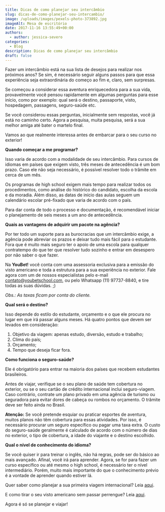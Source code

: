 ```yaml
---
title: Dicas de como planejar seu intercâmbio
slug: dicas-de-como-planejar-seu-intercambio/
image: /uploads/images/pexels-photo-373892.jpg
imageAlt: Mesa de escritório
date: 2017-11-16 13:55:49+00:00
authors:
  - author: jessica-severo
categories:
  - Blog
description: Dicas de como planejar seu intercâmbio
draft: false
---
```



Fazer um intercâmbio está na sua lista de desejos para realizar nos próximos
anos? Se sim, é necessário seguir alguns passos para que essa experiência seja
extraordinária do começo ao fim e, claro, sem surpresas.

Se começou a considerar essa aventura enriquecedora para a sua vida,
provavelmente você pensou rapidamente em algumas perguntas para esse início,
como por exemplo: qual será o destino, passaporte, visto, hospedagem, passagens,
seguro-saúde etc.

Se você considerou essas perguntas, inicialmente sem respostas, você já está no
caminho certo. Agora a pesquisa, muita pesquisa, será a sua melhor amiga até
bater o martelo final.

Vamos ao que realmente interessa antes de embarcar para o seu curso no exterior!

**Quando começar a me programar?**

Isso varia de acordo com a modalidade de seu intercâmbio. Para cursos de idiomas
em países que exigem visto, três meses de antecedência é um bom prazo. Caso ele
não seja necessário, é possível resolver todo o trâmite em cerca de um mês.

Os programas de high school exigem mais tempo para realizar todos os
procedimentos, como análise do histórico do candidato, escolha da escola e da
moradia. Além disso, as datas de início das aulas seguem um calendário escolar
pré-fixado que varia de acordo com o país.

Para dar conta de todo o processo e documentação, é recomendável iniciar o
planejamento de seis meses a um ano de antecedência.

**Quais as vantagens de adquirir um pacote na agência?**

Por ter todo um suporte para as burocracias que um intercâmbio exige, a agência
pode abreviar os prazos e deixar tudo mais fácil para o estudante. Fora que é
muito mais seguro ter o apoio de uma escola para qualquer contratempo do que ter
que resolver tudo sozinho e entrar em desespero por não saber o que fazer.

Na **YouBet!** você conta com uma assessoria exclusiva para a emissão do visto
americano e toda a estrutura para a sua experiência no exterior. Fale agora com
um de nossos especialistas pelo e-mail contato@youbetschool.com, ou pelo
Whatsapp (11) 97737-8840, e tire todas as suas dúvidas. ;)

_Obs.: As taxas ficam por conta do cliente._

**Qual será o destino?**

Isso depende do estilo do estudante, orçamento e o que ele procura no lugar em
que irá passar alguns meses. Há quatro pontos que devem ser levados em
consideração:

1. Objetivo da viagem: apenas estudo, diversão, estudo e trabalho;
2. Clima do país;
3. Orçamento;
4. Tempo que deseja ficar fora.

**Como funciona o seguro-saúde?**

Ele é obrigatório para entrar na maioria dos países que recebem estudantes
brasileiros.

Antes de viajar, verifique se o seu plano de saúde tem cobertura no exterior, ou
se o seu cartão de crédito internacional inclui seguro-viagem. Caso contrário,
contrate um plano privado em uma agência de turismo ou seguradora para evitar
dores de cabeça ou rombos no orçamento. O trâmite deve ser feito ainda no
Brasil.

**Atenção:** Se você pretende esquiar ou praticar esportes de aventura, muitos
planos não têm cobertura para essas atividades. Por isso, é necessário procurar
um seguro específico ou pagar uma taxa extra. O custo do seguro-saúde geralmente
é calculado de acordo com o número de dias no exterior, o tipo de cobertura, a
idade do viajante e o destino escolhido.

**Qual o nível de conhecimento do idioma?**

Se você quiser ir para treinar o inglês, não há regras, pode ser do básico ao
mais avançado. Afinal, você irá para aprender. Agora, se for para fazer um curso
específico ou até mesmo o high school, é necessário ter o nível intermediário.
Porém, muito mais importante do que o conhecimento prévio é a vontade de
aprender quando estiver lá.

Quer saber como planejar a sua primeira viagem internacional? Leia
[aqui](/blog/primeira-viagem-internacional/).

E como tirar o seu visto americano sem passar perrengue? Leia
[aqui](/blog/passo-passo-para-conseguir-seu-visto-americano/).

Agora é só se planejar e viajar!

